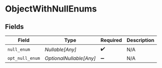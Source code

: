 # ObjectWithNullEnums


## Fields

| Field                   | Type                    | Required                | Description             |
| ----------------------- | ----------------------- | ----------------------- | ----------------------- |
| `null_enum`             | *Nullable[Any]*         | :heavy_check_mark:      | N/A                     |
| `opt_null_enum`         | *OptionalNullable[Any]* | :heavy_minus_sign:      | N/A                     |